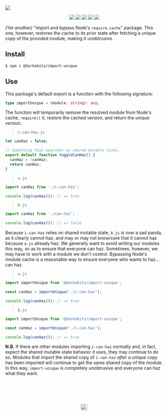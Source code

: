 <a href="#top" id="top">
  <img src="https://user-images.githubusercontent.com/441546/41857985-986c12c0-784d-11e8-9e05-cb64ca41c70f.png" style="max-width: 100%">
</a>
<p align="center">
  <a href="https://www.npmjs.com/package/@darkobits/import-unique"><img src="https://img.shields.io/npm/v/@darkobits/import-unique.svg?style=flat-square"></a>
  <a href="https://github.com/darkobits/import-unique/actions"><img src="https://img.shields.io/endpoint?url=https://aws.frontlawn.net/ga-shields/darkobits/import-unique&style=flat-square"></a>
  <a href="https://david-dm.org/darkobits/import-unique"><img src="https://img.shields.io/david/darkobits/import-unique.svg?style=flat-square"></a>
  <a href="https://www.codacy.com/app/darkobits/import-unique"><img src="https://img.shields.io/codacy/coverage/99618c780f75477d916ff4cd2265bb85.svg?style=flat-square"></a>
  <a href="https://conventionalcommits.org"><img src="https://img.shields.io/badge/conventional%20commits-1.0.0-FB5E85.svg?style=flat-square"></a>
</p>

_(Yet another)_ "import and bypass Node's `require.cache`" package. This one, however, restores the cache to its prior state after fetching a unique copy of the provided module, making it unobtrusive.

## Install

```bash
$ npm i @darkobits/import-unique
```

## Use

This package's default export is a function with the following signature:

```ts
type importUnique = (module: string): any;
```

The function will temporarily remove the resolved module from Node's cache, `require()` it, restore the cached version, and return the unique version.

> `i-can-haz.js`

```js
let canHaz = false;

// Something that operates on shared mutable state.
export default function toggleCanHaz() {
  canHaz = !canHaz;
  return canHaz;
}
```

> `a.js`

```js
import canHaz from './i-can-haz';

console.log(canHaz()); // => true
```

> `b.js`

```js
import canHaz from './can-haz';

console.log(canHaz()); // => false
```

Because `i-can-haz` relies on shared mutable state, `b.js` is now a sad panda, as it clearly cannot haz, and may or may not know/care that it cannot haz because `a.js` already haz. We generally want to avoid writing our modules this way, so as to ensure that everyone can haz. Sometimes, however, we may have to work with a module we don't control. Bypassing Node's module cache is a reasonable way to ensure everyone who wants to haz... can haz.

> `a.js`

```js
import importUnique from '@darkobits/import-unique';

const canHaz = importUnique('./i-can-haz');

console.log(canHaz()); // => true
```

> `b.js`

```js
import importUnique from '@darkobits/import-unique';

const canHaz = importUnique('./i-can-haz');

console.log(canHaz()); // => true
```

**N.B.** If there are other modules importing `i-can-haz` normally and, in fact, expect the shared mutable state behavior it uses, they may continue to do so. Modules that import the shared copy of `i-can-haz` _after_ a unique copy has been imported will continue to get the same shared copy of the module. In this way, `import-unique` is completely unobtrusive and everyone can haz what they want.

## &nbsp;
<p align="center">
  <br>
  <img width="22" height="22" src="https://cloud.githubusercontent.com/assets/441546/25318539/db2f4cf2-2845-11e7-8e10-ef97d91cd538.png">
</p>
